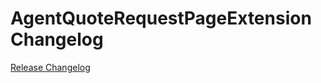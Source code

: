 # AgentQuoteRequestPageExtension Changelog

[Release Changelog](https://github.com/spryker-shop/agent-quote-request-page-extension/releases)
